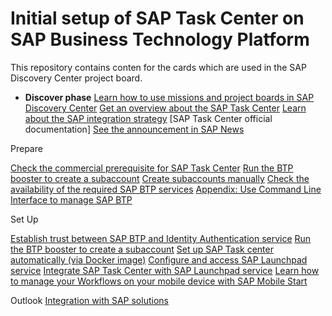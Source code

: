 # Initial setup of SAP Task Center on SAP Business Technology Platform

This repository contains conten for the cards which are used in the SAP Discovery Center project board.

- **Discover phase**
    [Learn how to use missions and project boards in SAP Discovery Center](https://github.com/SAP-samples/btp-task-center-integration/blob/main/btp-inital-setup/learn-how-missions-and-project-boards-in-dc.md)
    [Get an overview about the SAP Task Center](https://github.com/SAP-samples/btp-task-center-integration/blob/main/btp-inital-setup/get-an-overview-about-sap-task-center.md)
    [Learn about the SAP integration strategy](https://github.com/SAP-samples/btp-task-center-integration/blob/main/btp-inital-setup/sap-integration-startegy.md)
    [SAP Task Center official documentation]
    [See the announcement in SAP News](https://github.com/SAP-samples/btp-task-center-integration/blob/main/btp-inital-setup/sap-task-center-documentation.md)

Prepare

[Check the commercial prerequisite for SAP Task Center](https://github.com/SAP-samples/btp-task-center-integration/blob/main/btp-inital-setup/check-commercial-prereq-for-sap-task-center.md)
[Run the BTP booster to create a subaccount](https://github.com/SAP-samples/btp-task-center-integration/blob/main/btp-inital-setup/run-booster-to-create-subaccount.md)
[Create subaccounts manually](https://github.com/SAP-samples/btp-task-center-integration/blob/main/btp-inital-setup/create-subaccount-manually.md)
[Check the availability of the required SAP BTP services](https://github.com/SAP-samples/btp-task-center-integration/blob/main/btp-inital-setup/create-subaccount-manually.md)
[Appendix: Use Command Line Interface to manage SAP BTP](https://github.com/SAP-samples/btp-task-center-integration/blob/main/btp-inital-setup/btp_cli.md)

Set Up

[Establish trust between SAP BTP and Identity Authentication service](https://github.com/SAP-samples/btp-task-center-integration/blob/main/btp-inital-setup/trust-setup-with-btp.md)
[Run the BTP booster to create a subaccount](https://github.com/SAP-samples/btp-task-center-integration/blob/main/btp-inital-setup/set-up-sap-task-center-automatically.md)
[Set up SAP Task center automatically (via Docker image)](https://github.com/SAP-samples/btp-setup-automator/blob/main/usecases/released/discoverycenter/3774-taskcenter/README.md)
[Configure and access SAP Launchpad service](https://github.com/SAP-samples/btp-task-center-integration/blob/main/btp-inital-setup/config-lp-service.md)
[Integrate SAP Task Center with SAP Launchpad service](https://github.com/SAP-samples/btp-task-center-integration/blob/main/btp-inital-setup/integrate-sap-task-center-with-sap-lp-service.md)
[Learn how to manage your Workflows on your mobile device with SAP Mobile Start](https://github.com/SAP-samples/btp-task-center-integration/blob/main/btp-inital-setup/integrate-task-center-with-mobile-start.md)


Outlook
[Integration with SAP solutions](https://github.com/SAP-samples/btp-task-center-integration/blob/main/btp-inital-setup/integration-with-sap-solutions.md)
